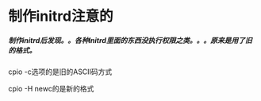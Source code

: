 # 制作initrd注意的

##### 制作initrd后发现。。各种Initrd里面的东西没执行权限之类。。。原来是用了旧的格式。

cpio -c选项的是旧的ASCII码方式

cpio -H newc的是新的格式

